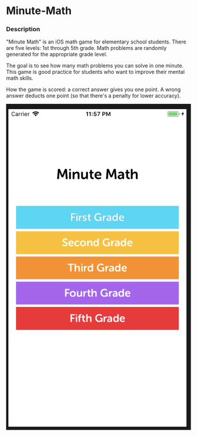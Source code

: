 # Minute-Math

### Description
"Minute Math" is an iOS math game for elementary school students. There are five levels: 1st through 5th grade. Math problems are randomly generated for the appropriate grade level.

The goal is to see how many math problems you can solve in one minute. This game is good practice for students who want to improve their mental math skills.

How the game is scored: a correct answer gives you one point. A wrong answer deducts one point (so that there's a penalty for lower accuracy).

![main menu](screenshots/main-menu.png)
